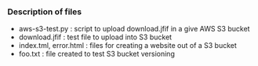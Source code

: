 ### Description of files ###  
- aws-s3-test.py : script to upload download.jfif in a give AWS S3 bucket
- download.jfif : test file to upload into S3 bucket
- index.tml, error.html : files for creating a website out of a S3 bucket
- foo.txt : file created to test S3 bucket versioning